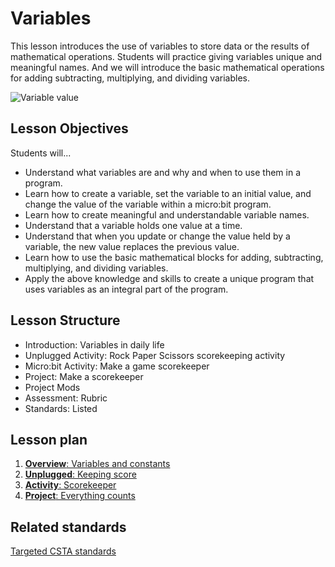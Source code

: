 # Variables

This lesson introduces the use of variables to store data or the results of mathematical operations.  Students will practice giving variables unique and meaningful names.  And we will introduce the basic mathematical operations for adding subtracting, multiplying, and dividing variables.

![Variable value](/static/courses/csintro/variables/variable-value.png)

## Lesson Objectives 

Students will...

* Understand what variables are and why and when to use them in a program.
* Learn how to create a variable, set the variable to an initial value, and change the value of the variable within a micro:bit program.
* Learn how to create meaningful and understandable variable names.
* Understand that a variable holds one value at a time.
* Understand that when you update or change the value held by a variable, the new value replaces the previous value.
* Learn how to use the basic mathematical blocks for adding, subtracting, multiplying, and dividing variables.
* Apply the above knowledge and skills to create a unique program that uses variables as an integral part of the program.
	
## Lesson Structure

* Introduction: Variables in daily life
* Unplugged Activity: Rock Paper Scissors scorekeeping activity
* Micro:bit Activity: Make a game scorekeeper
* Project: Make a scorekeeper
* Project Mods
* Assessment: Rubric 
* Standards: Listed

## Lesson plan

1. [**Overview**: Variables and constants](/courses/csintro/variables/overview)
2. [**Unplugged**: Keeping score](/courses/csintro/variables/unplugged)
3. [**Activity**: Scorekeeper](/courses/csintro/variables/activity)
4. [**Project**: Everything counts](/courses/csintro/variables/project)

## Related standards

[Targeted CSTA standards](/courses/csintro/variables/standards)